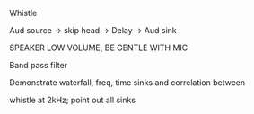 Whistle

Aud source -> skip head -> Delay -> Aud sink

SPEAKER LOW VOLUME, BE GENTLE WITH MIC

Band pass filter

Demonstrate waterfall, freq, time sinks and correlation between

whistle at 2kHz; point out all sinks

